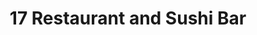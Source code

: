 ---
layout: place
title: "17 Restaurant and Sushi Bar"
permalink: /florida/miami-beach/17-restaurant-and-sushi-bar.html
stateAbbr: FL
stateName: Florida
cityName: Miami Beach
seo:
  name: "17 Restaurant and Sushi Bar"
  type: Restaurant
  links: https://17restaurant.com/
description: "Kosher go-to featuring an eclectic menu of sushi & rustic Italian fare in simple, bright environs. 17 Restaurant and Sushi Bar serves delicious sushi in Miami Beach, Florida. Try fresh Japanese dishes for a great dining experience. Available for takeout, delivery, lunch, and dinner."
place_id: ChIJC4EJc4e02YgRsrTV2vNkhaQ
photos:
  - name: >-
      places/ChIJC4EJc4e02YgRsrTV2vNkhaQ/photos/AeeoHcKqPPOpJKhPA8WoZ6hJAQ4rvgsmg873gfyUW1UWyEPCwodKKdG7XR_S2WJ-PV0jXHJJ6KY9l6h6CvOPytlF86GhT_aiIFMROdmvySbEzjJ8XGMQVc3rKduZ-Po3jH5yjcNiPOgnQ2UB0b2m7ohT1OdbyC0KsYzHX75jDcnuepx2OS1CpyBcuIF7YvWV3Wf45HkEXD_yVTr37Lkk7Q9VBsgtNbEukfp-65oitSnu410ElqGhC3lU4DEvEnyOlgjgjwT8iuBt2rvBk0cm1gSudpg6qey7YcqcwG1U5Ydt44ZUzQ
    widthPx: 1274
    heightPx: 838
    authorAttributions:
      - displayName: 17 Restaurant and Sushi Bar
        uri: https://maps.google.com/maps/contrib/108647525473398764569
        photoUri: >-
          https://lh3.googleusercontent.com/a-/ALV-UjUkd5cVMSlNIJUKANbV-MJRpoZBBk3VpWI89CtirNwDqbDBde0E=s100-p-k-no-mo
    flagContentUri: >-
      https://www.google.com/local/imagery/report/?cb_client=maps_api_places.places_api&image_key=!1e10!2sAF1QipOBG7vurNZ0CjQPskx9Lo9bsmr7GdxcjlxQzJgB&hl=en-US
    googleMapsUri: >-
      https://www.google.com/maps/place//data=!3m4!1e2!3m2!1sAF1QipOBG7vurNZ0CjQPskx9Lo9bsmr7GdxcjlxQzJgB!2e10!4m2!3m1!1s0x88d9b4877309810b:0xa48564f3dad5b4b2
  - name: >-
      places/ChIJC4EJc4e02YgRsrTV2vNkhaQ/photos/AeeoHcL0410fKc2Bbxk9_STsjTYvnLkp2yJyGDyP4o8-ZE5uQjDUzOGu17Dy1TBnsWAWYKHhjOajNSI3I-cS5NZ5Ttj63dUk0bLfWWy10KMqAMc78SNvaUdQPrZ7I9iRuPumA9zM2myOCdEVsUD_FLl5XoHfTTF6AgjIwb7FWb_RTRtJXW4DHrGAQzlkmfwp2lI3P4Qb-aAOzToHEswsAoq8_kXYR5Yt6t31kK-b3RezOwQ6it1sBqneM77tw-4b4trrYgA47NQhXxUg9l4DYlbDpq9cWP_neCiofAa_s8iq_N1TAe6YuC86S8YKvdW3l-BYBqFxI2Mt4Dfb6E-A9uw_K5BZQ1LGqYDZkh8u3GZ2MgvtHThzj4pUUv5AET4jDV9S3IGiZSrZr53ShgNv-xXDzOTHugyQb1eUIJ004EcjbllQcjCHCFdYDIDFNVgC0A
    widthPx: 3840
    heightPx: 2160
    authorAttributions:
      - displayName: JOSE DAVID
        uri: https://maps.google.com/maps/contrib/114142815098712893218
        photoUri: >-
          https://lh3.googleusercontent.com/a-/ALV-UjW6TobAFOFVq7HrZnH0sTaqyi1sFhNu4piyNwHpYKA-F4uD5GSV8g=s100-p-k-no-mo
    flagContentUri: >-
      https://www.google.com/local/imagery/report/?cb_client=maps_api_places.places_api&image_key=!1e10!2sCIABIhAA3ilW8zx9w2frTvcADRwp&hl=en-US
    googleMapsUri: >-
      https://www.google.com/maps/place//data=!3m4!1e2!3m2!1sCIABIhAA3ilW8zx9w2frTvcADRwp!2e10!4m2!3m1!1s0x88d9b4877309810b:0xa48564f3dad5b4b2
  - name: >-
      places/ChIJC4EJc4e02YgRsrTV2vNkhaQ/photos/AeeoHcK7rXBvvz1W6dFR6znFcNcHkdp2dp41-7MW402267BCF9cAQFJDWsS0FB_EHSrswp2FCZVss7VSqwyVjg5paE1AntkilCKLiqKk9rFTwL48PgX9xszjpmt6Ur75JB6o3bHlicMOSEtyXblKi1pZS82jnhkdfjrUnqsN2KsADPNsV8FAj1IhnCtEfoPodTIDFhF5MQnY3-yvPurOiGgf3FbFqEuU9Uf7nNheTPfcz5JMpFRYBq6KjjuqnvWwGUNWPOMtGvgqcvL6Pt3X-jVcT1fqC5krBamciksZCrtLStD9Lg
    widthPx: 4800
    heightPx: 3200
    authorAttributions:
      - displayName: 17 Restaurant and Sushi Bar
        uri: https://maps.google.com/maps/contrib/108647525473398764569
        photoUri: >-
          https://lh3.googleusercontent.com/a-/ALV-UjUkd5cVMSlNIJUKANbV-MJRpoZBBk3VpWI89CtirNwDqbDBde0E=s100-p-k-no-mo
    flagContentUri: >-
      https://www.google.com/local/imagery/report/?cb_client=maps_api_places.places_api&image_key=!1e10!2sAF1QipNQD9Q335YIxBx5l77yVqSGr2rUURsiQrDIlmsK&hl=en-US
    googleMapsUri: >-
      https://www.google.com/maps/place//data=!3m4!1e2!3m2!1sAF1QipNQD9Q335YIxBx5l77yVqSGr2rUURsiQrDIlmsK!2e10!4m2!3m1!1s0x88d9b4877309810b:0xa48564f3dad5b4b2
  - name: >-
      places/ChIJC4EJc4e02YgRsrTV2vNkhaQ/photos/AeeoHcI3r0UuSwvqZGe_lzmDnGwLUeSqm2kjJy2O4OeFBqDDhDAD3POuvz0FhLSjIaxHajLuhvN9CTyHXVXmOs9HVC8gL2PQ4tEsQ4HTuXIN8mqaNiVkU19A5zV1axJHdmD7VCfyy9xVCwq5o0BO12Q6-aSlKpFJ55J3qsqSOKlLAD2CkEAyhqdwEoQkc5Kkuk134cHIulZ6qgwxNe49t6aqfty9LeFbmfZeDsBC6fzS-nAQin6CyHEhcP1LFOS-aCof19rOYfkFOCp9yeAI8McFPRv_ScZPlVU-hlojNgSG4zdLFjY4eLZXEwTHpDK6AwNSv5jqrK-scpBvRikYAXjFrkrWw-yksCnw7M7azsxDkPTnGg9BC8LqzJUqTPtI5vCQRRPIrtc4DR3HZODPM4nponvQ5keyGyOeuS51F-3V_GJVDz4
    widthPx: 2688
    heightPx: 1512
    authorAttributions:
      - displayName: Yossi Tabak
        uri: https://maps.google.com/maps/contrib/111932642304689865481
        photoUri: >-
          https://lh3.googleusercontent.com/a-/ALV-UjULWXSvZEvacAhXcUEg6y_ak83_ecZ9xpmLpRhiqXkUZ6eznMk=s100-p-k-no-mo
    flagContentUri: >-
      https://www.google.com/local/imagery/report/?cb_client=maps_api_places.places_api&image_key=!1e10!2sCIHM0ogKEICAgID_iMaSzQE&hl=en-US
    googleMapsUri: >-
      https://www.google.com/maps/place//data=!3m4!1e2!3m2!1sCIHM0ogKEICAgID_iMaSzQE!2e10!4m2!3m1!1s0x88d9b4877309810b:0xa48564f3dad5b4b2
  - name: >-
      places/ChIJC4EJc4e02YgRsrTV2vNkhaQ/photos/AeeoHcKmE_6r_W1CUXrcHA0UPQBv0fsipdV_JsHz0otW_nWwabW0PwJ7uiTv27t0p513OxtUktzz0rzNFttaSDq2CMXwpNOYdZSI29menUM6AgRaPvGs8EKuzeE5D5UpkSWMsyu1L2anLhEqqKNFh-nEW9NnII5xMbtT748yWexQk8EN2sVsDP3EiypDzxARc0ys7wLm_3FF90nb_NplXNyVEdmab2tnQcN9kV1nDqoyW7Doh-NefN0TJizEj9E9soYB6UQlpJLrtTtFvbRqgw01vJjvmb4Pk_Smige9W6PWVcapQOnM80ZanNZYh_86vivQsBnVz_wMAlXIf1u-lyg0zX_0Ttn5QcpfV3nYyQb0CnbxW8Wm42EvxX3-Rpf5T3W3EbjG0RTt_TTwOldb2yWHZyt-3fGE1PVMjV4v3YLkoWV8qz_GLrFcLbRpY8lUYD2T
    widthPx: 3840
    heightPx: 2160
    authorAttributions:
      - displayName: JOSE DAVID
        uri: https://maps.google.com/maps/contrib/114142815098712893218
        photoUri: >-
          https://lh3.googleusercontent.com/a-/ALV-UjW6TobAFOFVq7HrZnH0sTaqyi1sFhNu4piyNwHpYKA-F4uD5GSV8g=s100-p-k-no-mo
    flagContentUri: >-
      https://www.google.com/local/imagery/report/?cb_client=maps_api_places.places_api&image_key=!1e10!2sCIABIhADydERZDyX32frTvsACbfj&hl=en-US
    googleMapsUri: >-
      https://www.google.com/maps/place//data=!3m4!1e2!3m2!1sCIABIhADydERZDyX32frTvsACbfj!2e10!4m2!3m1!1s0x88d9b4877309810b:0xa48564f3dad5b4b2
  - name: >-
      places/ChIJC4EJc4e02YgRsrTV2vNkhaQ/photos/AeeoHcIlrbkjXLTiYrHGUrgz5a3hYVRNlzlWjp5kGkXMZkldO2Hp7bCX3SMInsbEsuFC1B1msmOlTK3Mwq-iIG79Pc_7DScZyM1ikQDxFGRU8-Ws0-ryAKJot9KnZRM_1iTsbhGeOfWm0EizGDVJmenBmx16hIBwsnZuvGDNiHrcZBPW78_y4pfzaR1Jf06TDkpsGlK7PrmFcogD_b3uvxh0cXFjL9Y5ORDUniQfcSB0MdLGzBMpHO42bp44FuJjKU3cub_dkv_VfNJIE44fsCRl0DuLnDG60yD4PbnOTEKbV6pBka7qO0Vro4o-bi465HhKUu5p_6gUbdfsqy3s5B9BcUqz3iO8pBpVEuZOeTQ-a918MmnYWBZeLWHi6nJjiVNQgkjhM6RvqKjURCEwKxXrS2SAsmjLU_AQ1IX-9mYW5ETXRAuE
    widthPx: 685
    heightPx: 1024
    authorAttributions:
      - displayName: Gloria Caceres
        uri: https://maps.google.com/maps/contrib/113483409940016017969
        photoUri: >-
          https://lh3.googleusercontent.com/a/ACg8ocJwx-E6hDlypys_7jQ6TufdFWYRUy5mesLH_r0FtSWvS23YGFU=s100-p-k-no-mo
    flagContentUri: >-
      https://www.google.com/local/imagery/report/?cb_client=maps_api_places.places_api&image_key=!1e10!2sCIHM0ogKEICAgIDp-Lj5rQE&hl=en-US
    googleMapsUri: >-
      https://www.google.com/maps/place//data=!3m4!1e2!3m2!1sCIHM0ogKEICAgIDp-Lj5rQE!2e10!4m2!3m1!1s0x88d9b4877309810b:0xa48564f3dad5b4b2
  - name: >-
      places/ChIJC4EJc4e02YgRsrTV2vNkhaQ/photos/AeeoHcK7Zgheqmr5ocBy5Gx7zCqWZ9LUPwjurudtf3up1JJC6EhLApZNcjkGtfVG4yq9hUfWYrdlhFveE8MN2woWf5SMoml88KAChdmldG_UxIc10GPZixrEWbL8nIPVy2OCqbCgeS3xLai-6EL39KIEaGc9VFBHElMHJbfy3gbGsJwM7MvSi0pZpnns1sJC3InR9ugJs3ZPdmPkpDU6iqOUkYyhEVjG8XBU7ZHrp-62jVreLsDDN9hwOUJVzmiQCJdiists0vujqrVOMd3_21Vb4X1pQue8vED0BS6xMSFbihf4yYsHM8bOLg6b9zBH1HysZ5PttCMztK0dK8AntIWcPMDmr3XF9zzW-7TqXMQexbZRp6BxAhV7DJ6dvUL_lsDOqBfNg5e4JGspCw9MhZ37GLMI1KaAvh9CeUlfFb_zxgs3xGRG
    widthPx: 1536
    heightPx: 2048
    authorAttributions:
      - displayName: Jessica Cotes
        uri: https://maps.google.com/maps/contrib/113040969963293432576
        photoUri: >-
          https://lh3.googleusercontent.com/a/ACg8ocLQa038XhtUf_jvhjl4s2VFEpDhW_tb_E_55ceDtPxdBtpy8A=s100-p-k-no-mo
    flagContentUri: >-
      https://www.google.com/local/imagery/report/?cb_client=maps_api_places.places_api&image_key=!1e10!2sCIHM0ogKEICAgMDA2_jn7gE&hl=en-US
    googleMapsUri: >-
      https://www.google.com/maps/place//data=!3m4!1e2!3m2!1sCIHM0ogKEICAgMDA2_jn7gE!2e10!4m2!3m1!1s0x88d9b4877309810b:0xa48564f3dad5b4b2
  - name: >-
      places/ChIJC4EJc4e02YgRsrTV2vNkhaQ/photos/AeeoHcKdHk7zmozhnZyV3y213X_FB9KzHX7vdBAMfatgZbcFkd-af_zNa2-fcmfbaDCxguxDs0ZWP6mbxgmd-oMYqWYbRw7xzdi-AWnYwQx1_d38xm3e7k036DS1nDF9AUoFD2dHFCs4rpnPdA8vCws_KB9zb2Fps_pGqAmtnwqAETSXunkkJpLql7qVaSzsNMYBQCezscqo7KJTXUmVR7sfydLfs7FcdmyI9z00xVkgj7V0e22X22Fm_R9DuNJO6w4ceiaOLg-zZutf7WqpPOhbtTtHVRwLV4SC5FDIJHqGdKKQcffANbpOfM7yVD_dyR7c2usIVZKU0r0Cxd-_rAG5bBcXXIOG8CIjrFkkBPfrHETfHpqWXfuYYHXIXojfLKruT8qP294kdijl4tBvMJUp-3ka1agW4TtlLQjXLQKEs7dNoh1h
    widthPx: 3024
    heightPx: 4032
    authorAttributions:
      - displayName: Yanky w
        uri: https://maps.google.com/maps/contrib/118282800050508758063
        photoUri: >-
          https://lh3.googleusercontent.com/a/ACg8ocJtypo9QRLtsnUC4vX19DMpJ3OvVbtcBfraQwF0ul-WIP58kA=s100-p-k-no-mo
    flagContentUri: >-
      https://www.google.com/local/imagery/report/?cb_client=maps_api_places.places_api&image_key=!1e10!2sCIHM0ogKEICAgICvsvaZ_gE&hl=en-US
    googleMapsUri: >-
      https://www.google.com/maps/place//data=!3m4!1e2!3m2!1sCIHM0ogKEICAgICvsvaZ_gE!2e10!4m2!3m1!1s0x88d9b4877309810b:0xa48564f3dad5b4b2
  - name: >-
      places/ChIJC4EJc4e02YgRsrTV2vNkhaQ/photos/AeeoHcIk5Q74CLQj4WnAAS_bKtkv8XXiEsbDbL9aPPmcVR6dUgJ6YBlZLE_ZeK7nv6t1SMUj6nE4054fF2TaWdkgLxRT7mCRwW9mNPCnV2OZV_aQKgGmP9TKxlsytvhOa7QatHdEEty2BBNJGQ-5hgCzJw7sMkbqzckg-heYQi8KvYYOqkvM4BZOqInVaR4aQkZMEf0cw3uFI5DHAurrQxrGESDT16UMDf3igxffVja1R_lyiPyOKvc58t1prpbo5VbkjWkhlCShK7hsSydhXFojxY5NRy1iILkpzlRp7cproAMKJg
    widthPx: 1080
    heightPx: 1080
    authorAttributions:
      - displayName: 17 Restaurant and Sushi Bar
        uri: https://maps.google.com/maps/contrib/108647525473398764569
        photoUri: >-
          https://lh3.googleusercontent.com/a-/ALV-UjUkd5cVMSlNIJUKANbV-MJRpoZBBk3VpWI89CtirNwDqbDBde0E=s100-p-k-no-mo
    flagContentUri: >-
      https://www.google.com/local/imagery/report/?cb_client=maps_api_places.places_api&image_key=!1e10!2sAF1QipNMQ1TyIvGYVkWUQ5RG5n3J8d_T5M69TCiUDUIp&hl=en-US
    googleMapsUri: >-
      https://www.google.com/maps/place//data=!3m4!1e2!3m2!1sAF1QipNMQ1TyIvGYVkWUQ5RG5n3J8d_T5M69TCiUDUIp!2e10!4m2!3m1!1s0x88d9b4877309810b:0xa48564f3dad5b4b2
  - name: >-
      places/ChIJC4EJc4e02YgRsrTV2vNkhaQ/photos/AeeoHcIDslJGt-L5Ry5hK0Cdrec9w2gw-UaEGhFrb1CeVbo9tRRMI9SsAQiUcLJGpVq-8Tp_QEZZDZfPso0eHEtNwScVA99KaefDQg1VGKfs5NCqbhT8DurAlxQqU06_7l8HE8SvgQZohycK2g_iS72I8m7zxH_6s4vYpstmZWYoB89plpzTmPTkeVni_32iGk47SpblX6CccvXkv_jxEAiGwWINMQ1oAld25B_wvLjSVM8ERxQzIq55O_hPJc2VgoK2K0NPZ0uCyu28qcFvScax1I0tzDkQVbiUf6TY6ZtLP6jcVQ
    widthPx: 1365
    heightPx: 2048
    authorAttributions:
      - displayName: 17 Restaurant and Sushi Bar
        uri: https://maps.google.com/maps/contrib/108647525473398764569
        photoUri: >-
          https://lh3.googleusercontent.com/a-/ALV-UjUkd5cVMSlNIJUKANbV-MJRpoZBBk3VpWI89CtirNwDqbDBde0E=s100-p-k-no-mo
    flagContentUri: >-
      https://www.google.com/local/imagery/report/?cb_client=maps_api_places.places_api&image_key=!1e10!2sAF1QipNU61YSRiZMH7vjw-9G7tMpAVhzCMNMUAGf-VKX&hl=en-US
    googleMapsUri: >-
      https://www.google.com/maps/place//data=!3m4!1e2!3m2!1sAF1QipNU61YSRiZMH7vjw-9G7tMpAVhzCMNMUAGf-VKX!2e10!4m2!3m1!1s0x88d9b4877309810b:0xa48564f3dad5b4b2
address: 1751 Alton Rd, Miami Beach, FL 33139, USA
street: 1751 Alton Rd
city: Miami Beach
state: FL
zip: '33139'
country: USA
neighborhood: City Center
latitude: '25.793023'
longitude: '-80.140863'
accessibility_options:
  wheelchairAccessibleParking: true
  wheelchairAccessibleEntrance: true
  wheelchairAccessibleRestroom: true
  wheelchairAccessibleSeating: true
business_status: OPERATIONAL
name: 17 Restaurant and Sushi Bar
google_maps_links:
  directionsUri: >-
    https://www.google.com/maps/dir//''/data=!4m7!4m6!1m1!4e2!1m2!1m1!1s0x88d9b4877309810b:0xa48564f3dad5b4b2!3e0
  placeUri: https://maps.google.com/?cid=11854992592633967794
  writeAReviewUri: >-
    https://www.google.com/maps/place//data=!4m3!3m2!1s0x88d9b4877309810b:0xa48564f3dad5b4b2!12e1
  reviewsUri: >-
    https://www.google.com/maps/place//data=!4m4!3m3!1s0x88d9b4877309810b:0xa48564f3dad5b4b2!9m1!1b1
  photosUri: >-
    https://www.google.com/maps/place//data=!4m3!3m2!1s0x88d9b4877309810b:0xa48564f3dad5b4b2!10e5
primary_type: Restaurant
opening_hours:
  regular: null
  current: null
secondary_opening_hours:
  regular:
    weekdayDescriptions: null
    type: null
  current:
    weekdayDescriptions: null
    type: null
phone: (305) 672-0565
price_level: PRICE_LEVEL_MODERATE
price_range: $20 &ndash; $30
rating: '4.6'
rating_count: 1635
website: https://17restaurant.com/
reviews:
  - name: >-
      places/ChIJC4EJc4e02YgRsrTV2vNkhaQ/reviews/ChZDSUhNMG9nS0VJQ0FnTURBMl9qTGRREAE
    relativePublishTimeDescription: 2 months ago
    rating: 5
    text:
      text: >-
        The food was great! Really loved the salmon Alfredo! The pink dragon
        sushi and tuna deluxe and pizza were also delicious! Lava cake dessert
        and tiramisu was incredible.

        Really enjoyed our dinner. Tomas was friendly and very attentive to our
        needs.

        Definitely a place to come enjoy great food and ambiance.
      languageCode: en
    originalText:
      text: >-
        The food was great! Really loved the salmon Alfredo! The pink dragon
        sushi and tuna deluxe and pizza were also delicious! Lava cake dessert
        and tiramisu was incredible.

        Really enjoyed our dinner. Tomas was friendly and very attentive to our
        needs.

        Definitely a place to come enjoy great food and ambiance.
      languageCode: en
    authorAttribution:
      displayName: Jessica Cotes
      uri: https://www.google.com/maps/contrib/113040969963293432576/reviews
      photoUri: >-
        https://lh3.googleusercontent.com/a/ACg8ocLQa038XhtUf_jvhjl4s2VFEpDhW_tb_E_55ceDtPxdBtpy8A=s128-c0x00000000-cc-rp-mo
    publishTime: '2025-02-12T03:02:11.542866Z'
    flagContentUri: >-
      https://www.google.com/local/review/rap/report?postId=ChZDSUhNMG9nS0VJQ0FnTURBMl9qTGRREAE&d=17924085&t=1
    googleMapsUri: >-
      https://www.google.com/maps/reviews/data=!4m6!14m5!1m4!2m3!1sChZDSUhNMG9nS0VJQ0FnTURBMl9qTGRREAE!2m1!1s0x88d9b4877309810b:0xa48564f3dad5b4b2
  - name: >-
      places/ChIJC4EJc4e02YgRsrTV2vNkhaQ/reviews/ChdDSUhNMG9nS0VJQ0FnSURfMXVlWDF3RRAB
    relativePublishTimeDescription: 2 months ago
    rating: 5
    text:
      text: >-
        The food at 17 Restaurant and Sushi Bar was good, though the portions
        were on the smaller side and a bit pricey for dairy-based dishes. I got
        a poke bowl, and it was pretty good! The service was exceptional—Tomas
        was amazing! While the food took a little time to come out, it wasn’t
        too long. The atmosphere was lovely, and sitting outdoors made for a
        pleasant dining experience.
      languageCode: en
    originalText:
      text: >-
        The food at 17 Restaurant and Sushi Bar was good, though the portions
        were on the smaller side and a bit pricey for dairy-based dishes. I got
        a poke bowl, and it was pretty good! The service was exceptional—Tomas
        was amazing! While the food took a little time to come out, it wasn’t
        too long. The atmosphere was lovely, and sitting outdoors made for a
        pleasant dining experience.
      languageCode: en
    authorAttribution:
      displayName: Yosef Gindi
      uri: https://www.google.com/maps/contrib/112219872760764933638/reviews
      photoUri: >-
        https://lh3.googleusercontent.com/a-/ALV-UjXVG7HDc7yojgA7BoNMz-WnYgYEi2vKG_yLEdNOpJIZLuLXE84=s128-c0x00000000-cc-rp-mo
    publishTime: '2025-01-24T02:26:55.352038Z'
    flagContentUri: >-
      https://www.google.com/local/review/rap/report?postId=ChdDSUhNMG9nS0VJQ0FnSURfMXVlWDF3RRAB&d=17924085&t=1
    googleMapsUri: >-
      https://www.google.com/maps/reviews/data=!4m6!14m5!1m4!2m3!1sChdDSUhNMG9nS0VJQ0FnSURfMXVlWDF3RRAB!2m1!1s0x88d9b4877309810b:0xa48564f3dad5b4b2
  - name: >-
      places/ChIJC4EJc4e02YgRsrTV2vNkhaQ/reviews/ChZDSUhNMG9nS0VJQ0FnSUNmZ2Z2blR3EAE
    relativePublishTimeDescription: 3 months ago
    rating: 5
    text:
      text: >-
        17th Restaurant is the perfect place for sushi lovers seeking a kosher
        dining experience. The ambiance is sophisticated yet welcoming, with a
        modern design that sets the perfect tone for any occasion. The staff is
        attentive, knowledgeable, and happy to guide you through the menu. We
        totally recommend this place.
      languageCode: en
    originalText:
      text: >-
        17th Restaurant is the perfect place for sushi lovers seeking a kosher
        dining experience. The ambiance is sophisticated yet welcoming, with a
        modern design that sets the perfect tone for any occasion. The staff is
        attentive, knowledgeable, and happy to guide you through the menu. We
        totally recommend this place.
      languageCode: en
    authorAttribution:
      displayName: Giuseppe De Martino
      uri: https://www.google.com/maps/contrib/116782501397532484214/reviews
      photoUri: >-
        https://lh3.googleusercontent.com/a/ACg8ocIZlqCH9k3erVln5Z_NdgJyMYBwrXeDcRCjuplHit26TPj8FQ=s128-c0x00000000-cc-rp-mo
    publishTime: '2024-12-29T17:13:16.839606Z'
    flagContentUri: >-
      https://www.google.com/local/review/rap/report?postId=ChZDSUhNMG9nS0VJQ0FnSUNmZ2Z2blR3EAE&d=17924085&t=1
    googleMapsUri: >-
      https://www.google.com/maps/reviews/data=!4m6!14m5!1m4!2m3!1sChZDSUhNMG9nS0VJQ0FnSUNmZ2Z2blR3EAE!2m1!1s0x88d9b4877309810b:0xa48564f3dad5b4b2
  - name: >-
      places/ChIJC4EJc4e02YgRsrTV2vNkhaQ/reviews/ChZDSUhNMG9nS0VJQ0FnSUNfb2RydkZBEAE
    relativePublishTimeDescription: 2 months ago
    rating: 5
    text:
      text: >-
        Such a great and secluded little spot ! The servers were all very
        welcoming and made the experience enjoyable. Food portions are of plenty
        !

        We tried a variety of things and had no complaints.

        Will definitely come back again.
      languageCode: en
    originalText:
      text: >-
        Such a great and secluded little spot ! The servers were all very
        welcoming and made the experience enjoyable. Food portions are of plenty
        !

        We tried a variety of things and had no complaints.

        Will definitely come back again.
      languageCode: en
    authorAttribution:
      displayName: Crystal Joyce
      uri: https://www.google.com/maps/contrib/115872121751014927474/reviews
      photoUri: >-
        https://lh3.googleusercontent.com/a-/ALV-UjUg7AvO2WhmxdKtEaGn7DNerlE1OZTfZPx_l5uV6I8fi_4Jcy-V=s128-c0x00000000-cc-rp-mo
    publishTime: '2025-01-16T20:35:11.761630Z'
    flagContentUri: >-
      https://www.google.com/local/review/rap/report?postId=ChZDSUhNMG9nS0VJQ0FnSUNfb2RydkZBEAE&d=17924085&t=1
    googleMapsUri: >-
      https://www.google.com/maps/reviews/data=!4m6!14m5!1m4!2m3!1sChZDSUhNMG9nS0VJQ0FnSUNfb2RydkZBEAE!2m1!1s0x88d9b4877309810b:0xa48564f3dad5b4b2
  - name: >-
      places/ChIJC4EJc4e02YgRsrTV2vNkhaQ/reviews/ChdDSUhNMG9nS0VJQ0FnSUNfdHI2OHdRRRAB
    relativePublishTimeDescription: 2 months ago
    rating: 5
    text:
      text: >-
        Great food, amazing service, classy atmosphere. The portions are nice
        and big and the food is not outrageously overpriced. We enjoyed our meal
        very much!
      languageCode: en
    originalText:
      text: >-
        Great food, amazing service, classy atmosphere. The portions are nice
        and big and the food is not outrageously overpriced. We enjoyed our meal
        very much!
      languageCode: en
    authorAttribution:
      displayName: Chaya E Miller
      uri: https://www.google.com/maps/contrib/108179036489723963335/reviews
      photoUri: >-
        https://lh3.googleusercontent.com/a/ACg8ocKDNYcrH7GrObhhATrD6YTuAXr3etPCxW8PFlOeOn2OUhTxVWe1=s128-c0x00000000-cc-rp-mo-ba2
    publishTime: '2025-01-16T01:58:49.304733Z'
    flagContentUri: >-
      https://www.google.com/local/review/rap/report?postId=ChdDSUhNMG9nS0VJQ0FnSUNfdHI2OHdRRRAB&d=17924085&t=1
    googleMapsUri: >-
      https://www.google.com/maps/reviews/data=!4m6!14m5!1m4!2m3!1sChdDSUhNMG9nS0VJQ0FnSUNfdHI2OHdRRRAB!2m1!1s0x88d9b4877309810b:0xa48564f3dad5b4b2
parking_options:
  freeParkingLot: true
  freeStreetParking: true
  paidStreetParking: true
payment_options:
  acceptsCreditCards: true
  acceptsDebitCards: true
  acceptsCashOnly: false
  acceptsNfc: true
allow_dogs: null
curbside_pickup: false
delivery: true
dine_in: true
good_for_children: true
good_for_groups: true
good_for_sports: false
live_music: false
menu_for_children: true
outdoor_seating: true
reservable: true
restroom: true
serves_beer: true
serves_breakfast: false
serves_brunch: true
serves_cocktails: false
serves_coffee: true
serves_dinner: true
serves_dessert: true
serves_lunch: true
serves_vegetarian_food: true
serves_wine: true
takeout: true
summary: >-
  Kosher go-to featuring an eclectic menu of sushi & rustic Italian fare in
  simple, bright environs.

---